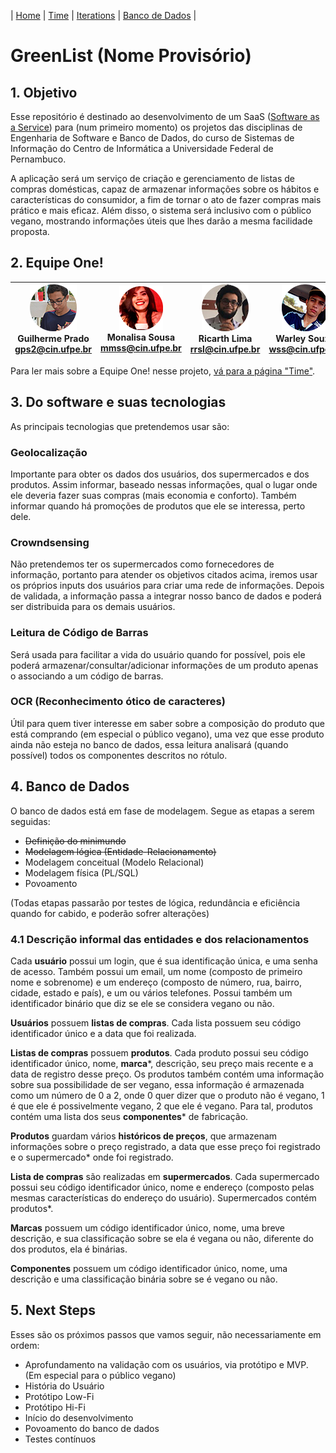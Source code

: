 | [Home](https://github.com/ricarthlima/eo-project-es) | [Time]() | [Iterations](https://github.com/ricarthlima/eo-project-es/tree/master/Iterations)  | [Banco de Dados](https://github.com/ricarthlima/eo-project-es/tree/master/Modelagem-BD) |
# GreenList (Nome Provisório)

## 1. Objetivo
Esse repositório é destinado ao desenvolvimento de um SaaS ([Software as a Service](https://blog.deskmanager.com.br/o-que-e-saas/)) para (num primeiro momento) os projetos das disciplinas de Engenharia de Software e Banco de Dados, do curso de Sistemas de Informação do Centro de Informática a Universidade Federal de Pernambuco.

A aplicação será um serviço de criação e gerenciamento de listas de compras domésticas, capaz de armazenar informações sobre os hábitos e características do consumidor, a fim de tornar o ato de fazer compras mais prático e mais eficaz. Além disso, o sistema será inclusivo com o público vegano, mostrando informações úteis que lhes darão a mesma facilidade proposta.

## 2. Equipe One!
|![Guilherme](https://raw.githubusercontent.com/ricarthlima/eo-project-es/master/pages/images/gps2.png) <br>Guilherme Prado<br><gps2@cin.ufpe.br>| ![Monalisa](https://raw.githubusercontent.com/ricarthlima/eo-project-es/master/pages/images/mmss.png) <br>Monalisa Sousa<br><mmss@cin.ufpe.br>|![Ricarth](https://raw.githubusercontent.com/ricarthlima/eo-project-es/master/pages/images/rrsl.png) <br>Ricarth Lima<br><rrsl@cin.ufpe.br>|![Warley](https://raw.githubusercontent.com/ricarthlima/eo-project-es/master/pages/images/wss.png) <br>Warley Souza<br><wss@cin.ufpe.br>
|-|-|-|-|

Para ler mais sobre a Equipe One! nesse projeto, [vá para a página "Time"]().

## 3. Do software e suas tecnologias
As principais tecnologias que pretendemos usar são:

### Geolocalização
Importante para obter os dados dos usuários, dos supermercados e dos produtos. Assim informar, baseado nessas informações, qual o lugar onde ele deveria fazer suas compras (mais economia e conforto). Também informar quando há promoções de produtos que ele se interessa, perto dele.

### Crowndsensing
Não pretendemos ter os supermercados como fornecedores de informação, portanto para atender os objetivos citados acima, iremos usar os próprios inputs dos usuários para criar uma rede de informações. Depois de validada, a informação passa a integrar nosso banco de dados e poderá ser distribuida para os demais usuários.

### Leitura de Código de Barras
Será usada para facilitar a vida do usuário quando for possível, pois ele poderá armazenar/consultar/adicionar informações de um produto apenas o associando a um código de barras.

### OCR (Reconhecimento ótico de caracteres)
Útil para quem tiver interesse em saber sobre a composição do produto que está comprando (em especial o público vegano), uma vez que esse produto ainda não esteja no banco de dados, essa leitura analisará (quando possível) todos os componentes descritos no rótulo.

## 4. Banco de Dados
O banco de dados está em fase de modelagem. Segue as etapas a serem seguidas:

- ~~Definição do minimundo~~
- ~~Modelagem lógica (Entidade-Relacionamento)~~
- Modelagem conceitual (Modelo Relacional)
- Modelagem física (PL/SQL)
- Povoamento

(Todas etapas passarão por testes de lógica, redundância e eficiência quando for cabido, e poderão sofrer alterações)

### 4.1 Descrição informal das entidades e dos relacionamentos

Cada **usuário** possui um login, que é sua identificação única, e uma senha de acesso. Também possui um email, um nome (composto de primeiro nome e sobrenome) e um endereço (composto de número, rua, bairro, cidade, estado e país), e um ou vários telefones. Possui também um identificador binário que diz se ele se considera vegano ou não.

**Usuários** possuem **listas de compras**. Cada lista possuem seu código identificador único e a data que foi realizada.

**Listas de compras** possuem **produtos**. Cada produto possui seu código identificador único, nome, **marca***, descrição, seu preço mais recente e a data de registro desse preço. Os produtos também contém uma informação sobre sua possibilidade de ser vegano, essa informação é armazenada como um número de 0 a 2, onde 0 quer dizer que o produto não é vegano, 1 é que ele é possivelmente vegano, 2 que ele é vegano. Para tal, produtos contém uma lista dos seus **componentes*** de fabricação.

**Produtos** guardam vários **históricos de preços**, que armazenam informações sobre o preço registrado, a data que esse preço foi registrado e o supermercado* onde foi registrado.

**Lista de compras** são realizadas em **supermercados**.  Cada supermercado possui seu código identificador único, nome e endereço (composto pelas mesmas características do endereço do usuário). Supermercados contém produtos*.

**Marcas** possuem um código identificador único, nome, uma breve descrição, e sua classificação sobre se ela é vegana ou não, diferente do dos produtos, ela é binárias.

**Componentes** possuem um código identificador único, nome, uma descrição e uma classificação binária sobre se é vegano ou não.


## 5. Next Steps
Esses são os próximos passos que vamos seguir, não necessariamente em ordem:

- Aprofundamento na validação com os usuários, via protótipo e MVP. (Em especial para o público vegano)
- História do Usuário
- Protótipo Low-Fi
- Protótipo Hi-Fi
- Início do desenvolvimento
- Povoamento do banco de dados
- Testes contínuos
